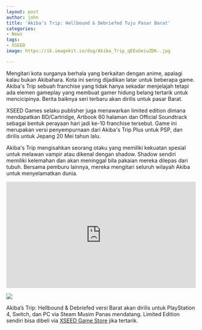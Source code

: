 ```yaml
---
layout: post
author: john
title: 'Akiba’s Trip: Hellbound & Debriefed Tuju Pasar Barat'
categories:
- News
tags:
- XSEED
image: https://ik.imagekit.io/dsg/Akiba_Trip_qEEuGeiuZDK-.jpg

---
```

Mengitari kota surganya berhala yang berkaitan dengan anime, apalagi kalau bukan Akibahara. Kota ini sering dijadikan latar untuk beberapa game. Akiba's Trip sebuah franchise yang tidak hanya sekadar menjelajah tetapi ada elemen gameplay yang membuat gamer hidung belang tertarik untuk mencicipinya. Berita baiknya seri terbaru akan dirilis untuk pasar Barat.  

XSEED Games selaku publisher juga menawarkan limited edition dimana mendapatkan BD/Cartridge, Artbook 60 halaman dan Official Soundtrack sebagai bentuk perayaan hari jadi ke-10 franchise tersebut. Game ini merupakan versi penyempurnaan dari Akiba's Trip Plus untuk PSP, dan dirilis untuk Jepang 20 Mei tahun lalu.

Akiba's Trip mengisahkan seorang otaku yang memiliki kekuatan spesial untuk melawan vampir atau dikenal dengan shadow. Shadow sendiri memiliki kelemahan dan akan meninggal bila pakaian mereka dilepas dari tubuh. Bersama pemburu lainnya, mereka mengitari seluruh wilayah Akiba untuk menyelamatkan dunia.

<style>.embed-container { position: relative; padding-bottom: 56.25%; height: 0; overflow: hidden; max-width: 100%; } .embed-container iframe, .embed-container object, .embed-container embed { position: absolute; top: 0; left: 0; width: 100%; height: 100%; }</style><div class='embed-container'><iframe src='https://www.youtube.com/embed//anroe77RgkM' frameborder='0' allowfullscreen></iframe></div>

![](https://ik.imagekit.io/dsg/Akiba_Trip_Limited_Edition_ASR9Zbu14iQ.jpg)

Akiba’s Trip: Hellbound & Debriefed versi Barat akan dirilis untuk PlayStation 4, Switch, dan PC via Steam Musim Panas mendatang. Limited Edition sendiri bisa dibeli via [XSEED Game Store](https://store.xseedgames.com/) jika tertarik.